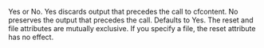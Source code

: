 Yes or No. Yes discards output that precedes the call to cfcontent. No preserves the output that precedes the call. Defaults to Yes. The reset
and file attributes are mutually exclusive. If you specify a file, the reset attribute has no effect.